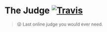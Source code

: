 # The Judge [![Travis](https://img.shields.io/travis/rust-lang/rust.svg)](https://travis-ci.org/znck/judge)

> :stuck_out_tongue_winking_eye: Last online judge you would ever need.
